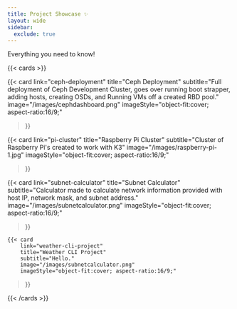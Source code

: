 ```yaml
---
title: Project Showcase ✨
layout: wide
sidebar:
  exclude: true
---
```

<div class="hx-mt-4"></div>

<p class="hx-mb-12 hx-text-center hx-text-lg hx-text-gray-500 dark:hx-text-gray-400">
Everything you need to know!
</p>

{{< cards >}}

  {{< card
        link="ceph-deployment"
        title="Ceph Deployment"
        subtitle="Full deployment of Ceph Development Cluster, goes over running boot strapper, adding hosts, creating OSDs, and Running VMs off a created RBD pool."
        image="/images/cephdashboard.png"
        imageStyle="object-fit:cover; aspect-ratio:16/9;"
  >}}

  {{< card
        link="pi-cluster"
        title="Raspberry Pi Cluster"
        subtitle="Cluster of Raspberry Pi's created to work with K3"
        image="/images/raspberry-pi-1.jpg"
        imageStyle="object-fit:cover; aspect-ratio:16/9;"
  >}}

  {{< card
        link="subnet-calculator"
        title="Subnet Calculator"
        subtitle="Calculator made to calculate network information provided with host IP, network mask, and subnet address."
        image="/images/subnetcalculator.png"
        imageStyle="object-fit:cover; aspect-ratio:16/9;"
  >}}

    {{< card
        link="weather-cli-project"
        title="Weather CLI Project"
        subtitle="Hello."
        image="/images/subnetcalculator.png"
        imageStyle="object-fit:cover; aspect-ratio:16/9;"
  >}}

{{< /cards >}}
